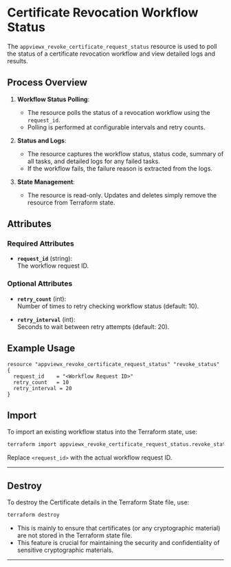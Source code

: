 # Certificate Revocation Workflow Status

The `appviewx_revoke_certificate_request_status` resource is used to poll the status of a certificate revocation workflow and view detailed logs and results.

## Process Overview

1. **Workflow Status Polling**:
   - The resource polls the status of a revocation workflow using the `request_id`.
   - Polling is performed at configurable intervals and retry counts.

2. **Status and Logs**:
   - The resource captures the workflow status, status code, summary of all tasks, and detailed logs for any failed tasks.
   - If the workflow fails, the failure reason is extracted from the logs.

3. **State Management**:
   - The resource is read-only. Updates and deletes simply remove the resource from Terraform state.

## Attributes

### Required Attributes

- **`request_id`** (string):  
  The workflow request ID.

### Optional Attributes

- **`retry_count`** (int):  
  Number of times to retry checking workflow status (default: 10).

- **`retry_interval`** (int):  
  Seconds to wait between retry attempts (default: 20).

## Example Usage

```hcl
resource "appviewx_revoke_certificate_request_status" "revoke_status" {
  request_id    = "<Workflow Request ID>"
  retry_count   = 10
  retry_interval = 20
}
```

## Import

To import an existing workflow status into the Terraform state, use:

```bash
terraform import appviewx_revoke_certificate_request_status.revoke_status <request_id>
```
Replace `<request_id>` with the actual workflow request ID.

---

## Destroy

To destroy the Certificate details in the Terraform State file, use:

```bash
terraform destroy
```

- This is mainly to ensure that certificates (or any cryptographic material) are not stored in the Terraform state file.
- This feature is crucial for maintaining the security and confidentiality of sensitive cryptographic materials.

---